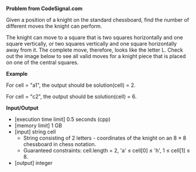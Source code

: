 **Problem from CodeSignal.com**

Given a position of a knight on the standard chessboard, find the number of different moves the knight can perform.

The knight can move to a square that is two squares horizontally and one square vertically, or two squares vertically and one square horizontally away from it. The complete move, therefore, looks like the letter L. Check out the image below to see all valid moves for a knight piece that is placed on one of the central squares.

**Example**

For cell = "a1", the output should be
solution(cell) = 2.

For cell = "c2", the output should be
solution(cell) = 6.

**Input/Output**

- [execution time limit] 0.5 seconds (cpp)
- [memory limit] 1 GB
- [input] string cell
    - String consisting of 2 letters - coordinates of the knight on an 8 × 8 chessboard in chess notation.
    - Guaranteed constraints: cell.length = 2, 'a' ≤ cell[0] ≤ 'h', 1 ≤ cell[1] ≤ 8.
- [output] integer